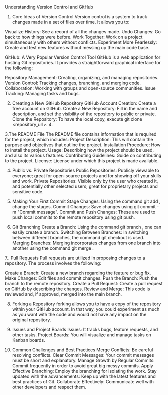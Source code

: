 Understanding Version Control and GitHub
1. Core Ideas of Version Control
Version control is a system to track changes made in a set of files over time.
 It allows you to:

Visualize History: See a record of all the changes made.
Undo Changes: Go back to how things were before.
Work Together: Work on a project simultaneously with others without conflicts.
Experiment More Fearlessly: Create and test new features without messing up the main code base.

 GitHub: A Very Popular Version Control Tool
GitHub is a web application for hosting Git repositories. It provides a straightforward graphical interface for the following: 

Repository Management: Creating, organizing, and managing repositories.
Version Control: Tracking changes, branching, and merging code.
Collaboration: Working with groups and open-source communities.
Issue Tracking: Managing tasks and bugs.

2. Creating a New GitHub Repository
GitHub Account Creation: Create a free account on GitHub.
Create a New Repository: Fill in the name and description, and set the visibility of the repository to public or private. Clone the Repository: To have the local copy, execute git clone <repository_url>. 4. 

3.The README File The README file contains information that is required for the project, which includes: Project Description: This will contain the purpose and objectives that outline the project. Installation Procedure: How to install the project. Usage: Describing how the project should be used, and also its various features.
Contributing Guidelines: Guide on contributing to the project.
License: License under which this project is made available.

4. Public vs. Private Repositories
Public Repositories: Publicly viewable to everyone; great for open-source projects and for showing off your skills and work.
Private Repositories: Visible only by the user who created it, and potentially other selected users; great for proprietary projects and sensitive code.

5. Making Your First Commit
Stage Changes: Using the command git add <file>, change the stages.
Commit Changes: Save changes using git commit -m "Commit message".
Commit and Push Changes: These are used to push local commits to the remote repository using git push.

6. Git Branching
Create a Branch: Using the command git branch <branch-name>, one can easily create a branch.
Switching Between Branches: In switching between different branches, the command git checkout <branch-name> is used.
Merging Branches: Merging incorporates changes from one branch into another using the command git merge <branch-name>.

7.. Pull Requests
Pull requests are utilized in proposing changes to a repository. 
The process involves the following:

Create a Branch: Create a new branch regarding the feature or bug fix.
Make Changes: Edit files and commit changes.
Push the Branch: Push the branch to the remote repository.
Create a Pull Request: Create a pull request on GitHub by describing the changes.
Review and Merge: This code is reviewed and, if approved, merged into the main branch.

8. Forking a Repository
forking allows you to have a copy of the repository within your GitHub account. In that way, you could experiment as much as you want with the code and would not have any impact on the original repository.

9. Issues and Project Boards
Issues: It tracks bugs, feature requests, and other tasks.
Project Boards: You will visualize and manage tasks on Kanban boards.

10. Common Challenges and Best Practices
Merge Conflicts: Be careful resolving conflicts.
Clear Commit Messages: Your commit messages must be short and explanatory.
Manage Growth by Regular Commits: Commit frequently in order to avoid great big messy commits. Apply Effective Branching: Employ the branching for isolating the work. Stay updated with the advancements: Keep up with the latest features and best practices of Git. Collaborate Effectively: Communicate well with other developers and respect them.
